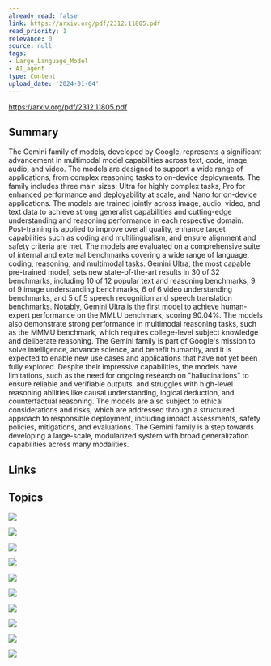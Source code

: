 ```yaml
---
already_read: false
link: https://arxiv.org/pdf/2312.11805.pdf
read_priority: 1
relevance: 0
source: null
tags:
- Large_Language_Model
- AI_agent
type: Content
upload_date: '2024-01-04'
---
```


https://arxiv.org/pdf/2312.11805.pdf
## Summary

The Gemini family of models, developed by Google, represents a significant advancement in multimodal model capabilities across text, code, image, audio, and video. The models are designed to support a wide range of applications, from complex reasoning tasks to on-device deployments. The family includes three main sizes: Ultra for highly complex tasks, Pro for enhanced performance and deployability at scale, and Nano for on-device applications. The models are trained jointly across image, audio, video, and text data to achieve strong generalist capabilities and cutting-edge understanding and reasoning performance in each respective domain. Post-training is applied to improve overall quality, enhance target capabilities such as coding and multilingualism, and ensure alignment and safety criteria are met. The models are evaluated on a comprehensive suite of internal and external benchmarks covering a wide range of language, coding, reasoning, and multimodal tasks. Gemini Ultra, the most capable pre-trained model, sets new state-of-the-art results in 30 of 32 benchmarks, including 10 of 12 popular text and reasoning benchmarks, 9 of 9 image understanding benchmarks, 6 of 6 video understanding benchmarks, and 5 of 5 speech recognition and speech translation benchmarks. Notably, Gemini Ultra is the first model to achieve human-expert performance on the MMLU benchmark, scoring 90.04%. The models also demonstrate strong performance in multimodal reasoning tasks, such as the MMMU benchmark, which requires college-level subject knowledge and deliberate reasoning. The Gemini family is part of Google's mission to solve intelligence, advance science, and benefit humanity, and it is expected to enable new use cases and applications that have not yet been fully explored. Despite their impressive capabilities, the models have limitations, such as the need for ongoing research on "hallucinations" to ensure reliable and verifiable outputs, and struggles with high-level reasoning abilities like causal understanding, logical deduction, and counterfactual reasoning. The models are also subject to ethical considerations and risks, which are addressed through a structured approach to responsible deployment, including impact assessments, safety policies, mitigations, and evaluations. The Gemini family is a step towards developing a large-scale, modularized system with broad generalization capabilities across many modalities.
## Links


## Topics

![](topics/Model/Gemini)

![](topics/Concept/Multimodal%20Models)

![](topics/Concept/Transformer%20Decoders)

![](topics/Concept/Pre%20training%20and%20Post%20training)

![](topics/Concept/Responsible%20Deployment)

![](topics/Concept/Impact%20Assessment)

![](topics/Concept/Safety%20Policies)

![](topics/Concept/Mitigations)

![](topics/Concept/Evaluations)

![](topics/Concept/Red%20Teaming)